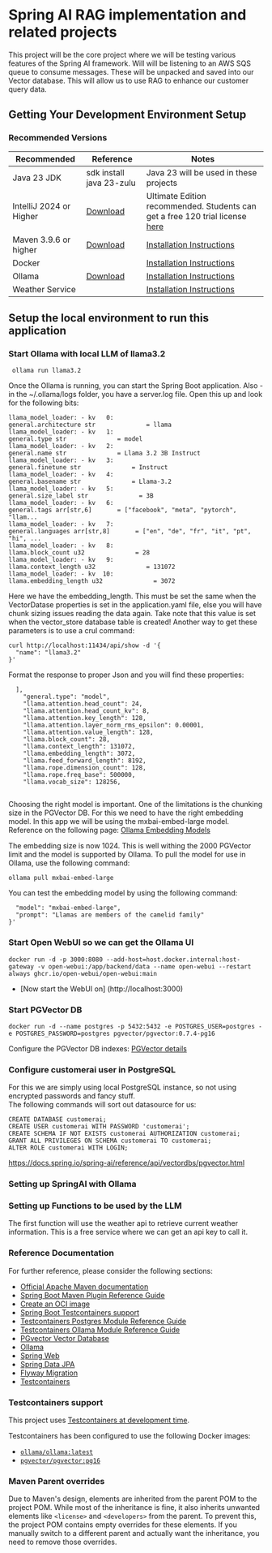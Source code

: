 # Spring AI RAG implementation and related projects
This project will be the core project where we will be testing various features of the Spring AI framework.
Will will be listening to an AWS SQS queue to consume messages. These will be unpacked and saved into our Vector database.
This will allow us to use RAG to enhance our customer query data.

## Getting Your Development Environment Setup
### Recommended Versions
| Recommended             | Reference                                            | Notes                                                                                                                                                                                                                 |
|-------------------------|------------------------------------------------------|-----------------------------------------------------------------------------------------------------------------------------------------------------------------------------------------------------------------------|
| Java 23 JDK             | sdk install java 23-zulu                             | Java 23 will be used in these projects                                                                                                                                                                                |
| IntelliJ 2024 or Higher | [Download](https://www.jetbrains.com/idea/download/) | Ultimate Edition recommended. Students can get a free 120 trial license [here](https://github.com/springframeworkguru/spring5webapp/wiki/Which-IDE-to-Use%3F#how-do-i-get-the-free-120-day-trial-to-intellij-ultimate) |
| Maven 3.9.6 or higher   | [Download](https://maven.apache.org/download.cgi)    | [Installation Instructions](https://maven.apache.org/install.html)                                                                                                                                                    |
| Docker                  |                                                      | [Installation Instructions](https://maven.apache.org/install.html)                                                                                                                                                    |
| Ollama                  | [Download](https://ollama.com/download)              | [Installation Instructions](https://github.com/ollama/ollama)                                                                                                                                                    |
| Weather Service         |              | [Installation Instructions](https://www.weatherapi.com/docs/)                                                                                                                                                    |

## Setup the local environment to run this application

### Start Ollama with local LLM of llama3.2
```shell
 ollama run llama3.2
```
Once the Ollama is running, you can start the Spring Boot application.
Also - in the ~/.ollama/logs folder, you have a server.log file. Open this up and look for the following bits:<br>
```shell
llama_model_loader: - kv   0:                       general.architecture str              = llama
llama_model_loader: - kv   1:                               general.type str              = model
llama_model_loader: - kv   2:                               general.name str              = Llama 3.2 3B Instruct
llama_model_loader: - kv   3:                           general.finetune str              = Instruct
llama_model_loader: - kv   4:                           general.basename str              = Llama-3.2
llama_model_loader: - kv   5:                         general.size_label str              = 3B
llama_model_loader: - kv   6:                               general.tags arr[str,6]       = ["facebook", "meta", "pytorch", "llam...
llama_model_loader: - kv   7:                          general.languages arr[str,8]       = ["en", "de", "fr", "it", "pt", "hi", ...
llama_model_loader: - kv   8:                          llama.block_count u32              = 28
llama_model_loader: - kv   9:                       llama.context_length u32              = 131072
llama_model_loader: - kv  10:                     llama.embedding_length u32              = 3072
```
Here we have the embedding_length. This must be set the same when the VectorDatase properties is set in the application.yaml file, else you will have chunk sizing issues reading
the data again.
Take note that this value is set when the vector_store database table is created!
Another way to get these parameters is to use a crul command:
```shell
curl http://localhost:11434/api/show -d '{
  "name": "llama3.2"
}'
```
Format the response to proper Json and you will find these properties:
```shell
  ],
    "general.type": "model",
    "llama.attention.head_count": 24,
    "llama.attention.head_count_kv": 8,
    "llama.attention.key_length": 128,
    "llama.attention.layer_norm_rms_epsilon": 0.00001,
    "llama.attention.value_length": 128,
    "llama.block_count": 28,
    "llama.context_length": 131072,
    "llama.embedding_length": 3072,
    "llama.feed_forward_length": 8192,
    "llama.rope.dimension_count": 128,
    "llama.rope.freq_base": 500000,
    "llama.vocab_size": 128256,
   
```
Choosing the right model is important. One of the limitations is the chunking size in the PGVector DB. For this we need to have the right embedding model.
In this app we will be using the mxbai-embed-large model. Reference on the following page:
[Ollama Embedding Models](https://ollama.com/blog/embedding-models)

The embedding size is now 1024. This is well withing the 2000 PGVector limit and the model is supported by Ollama.
To pull the model for use in Ollama, use the following command:
```shell
ollama pull mxbai-embed-large
```

You can test the embedding model by using the following command:
```curl http://localhost:11434/api/embeddings -d '{
  "model": "mxbai-embed-large",
  "prompt": "Llamas are members of the camelid family"
}'
```

### Start Open WebUI so we can get the Ollama UI
```shell
docker run -d -p 3000:8080 --add-host=host.docker.internal:host-gateway -v open-webui:/app/backend/data --name open-webui --restart always ghcr.io/open-webui/open-webui:main
```
* [Now start the WebUI on] (http://localhost:3000)

### Start PGVector DB
```shell
docker run -d --name postgres -p 5432:5432 -e POSTGRES_USER=postgres -e POSTGRES_PASSWORD=postgres pgvector/pgvector:0.7.4-pg16
```
Configure the PGVector DB indexes:
[PGVector details](https://tembo.io/blog/vector-indexes-in-pgvector)

### Configure customerai user in PostgreSQL
For this we are simply using local PostgreSQL instance, so not using encrypted passwords and fancy stuff.
<br>The following commands will sort out datasource for us:
```shell
CREATE DATABASE customerai;
CREATE USER customerai WITH PASSWORD 'customerai';
CREATE SCHEMA IF NOT EXISTS customerai AUTHORIZATION customerai;
GRANT ALL PRIVILEGES ON SCHEMA customerai TO customerai;
ALTER ROLE customerai WITH LOGIN;
```
https://docs.spring.io/spring-ai/reference/api/vectordbs/pgvector.html


### Setting up SpringAI with Ollama

### Setting up Functions to be used by the LLM
The first function will use the weather api to retrieve current weather information. This is a free service where we can get an api key to call it.

### Reference Documentation

For further reference, please consider the following sections:

* [Official Apache Maven documentation](https://maven.apache.org/guides/index.html)
* [Spring Boot Maven Plugin Reference Guide](https://docs.spring.io/spring-boot/3.3.4/maven-plugin)
* [Create an OCI image](https://docs.spring.io/spring-boot/3.3.4/maven-plugin/build-image.html)
* [Spring Boot Testcontainers support](https://docs.spring.io/spring-boot/3.3.4/reference/testing/testcontainers.html#testing.testcontainers)
* [Testcontainers Postgres Module Reference Guide](https://java.testcontainers.org/modules/databases/postgres/)
* [Testcontainers Ollama Module Reference Guide](https://java.testcontainers.org/modules/testcontainers/)
* [PGvector Vector Database](https://docs.spring.io/spring-ai/reference/api/vectordbs/pgvector.html)
* [Ollama](https://docs.spring.io/spring-ai/reference/api/clients/ollama-chat.html)
* [Spring Web](https://docs.spring.io/spring-boot/docs/3.3.4/reference/htmlsingle/index.html#web)
* [Spring Data JPA](https://docs.spring.io/spring-boot/docs/3.3.4/reference/htmlsingle/index.html#data.sql.jpa-and-spring-data)
* [Flyway Migration](https://docs.spring.io/spring-boot/docs/3.3.4/reference/htmlsingle/index.html#howto.data-initialization.migration-tool.flyway)
* [Testcontainers](https://java.testcontainers.org/)


### Testcontainers support

This project uses [Testcontainers at development time](https://docs.spring.io/spring-boot/3.3.4/reference/features/dev-services.html#features.dev-services.testcontainers).

Testcontainers has been configured to use the following Docker images:

* [`ollama/ollama:latest`](https://hub.docker.com/r/ollama/ollama)
* [`pgvector/pgvector:pg16`](https://hub.docker.com/r/pgvector/pgvector)

### Maven Parent overrides

Due to Maven's design, elements are inherited from the parent POM to the project POM.
While most of the inheritance is fine, it also inherits unwanted elements like `<license>` and `<developers>` from the parent.
To prevent this, the project POM contains empty overrides for these elements.
If you manually switch to a different parent and actually want the inheritance, you need to remove those overrides.

